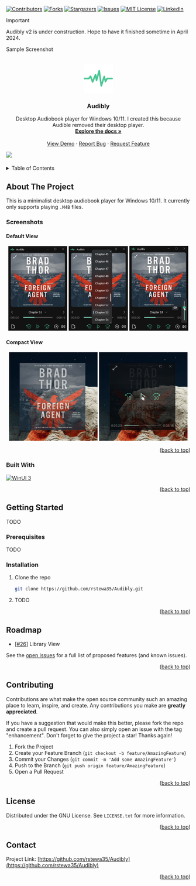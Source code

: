 <a name="readme-top"></a>



[![Contributors][contributors-shield]][contributors-url]
[![Forks][forks-shield]][forks-url]
[![Stargazers][stars-shield]][stars-url]
[![Issues][issues-shield]][issues-url]
[![MIT License][license-shield]][license-url]
[![LinkedIn][linkedin-shield]][linkedin-url]


> [!IMPORTANT]
> Audibly v2 is under construction. Hope to have it finished sometime in April 2024.

Sample Screenshot


<!-- PROJECT LOGO -->
<br />
<div align="center">
  <a href="https://github.com/rstewa35/Audibly">
    <img src="images/logo.png" alt="Logo" width="80" height="80">
  </a>

<h3 align="center">Audibly</h3>

  <p align="center">
    Desktop Audiobook player for Windows 10/11. I created this because Audible removed their desktop player.
    <br />
    <a href="https://github.com/rstewa35/Audibly"><strong>Explore the docs »</strong></a>
    <br />
    <br />
    <a href="https://github.com/rstewa35/Audibly">View Demo</a>
    ·
    <a href="https://github.com/rstewa35/Audibly/issues">Report Bug</a>
    ·
    <a href="https://github.com/rstewa35/Audibly/issues">Request Feature</a>
  </p>
</div>



<a href="https://apps.microsoft.com/store/detail/9P6R1M1GG9JR?launch=true&mode=full">
	<img src="https://get.microsoft.com/images/en-US%20dark.svg" style="width:250px"/>
</a>
<br>
<br>

<!-- TABLE OF CONTENTS -->
<details>
  <summary>Table of Contents</summary>
  <ol>
    <li>
      <a href="#about-the-project">About The Project</a>
      <ul>
        <li><a href="#built-with">Built With</a></li>
      </ul>
    </li>
    <li>
      <a href="#getting-started">Getting Started</a>
      <ul>
        <li><a href="#prerequisites">Prerequisites</a></li>
        <li><a href="#installation">Installation</a></li>
      </ul>
    </li>
    <li><a href="#usage">Usage</a></li>
    <li><a href="#roadmap">Roadmap</a></li>
    <li><a href="#contributing">Contributing</a></li>
    <li><a href="#license">License</a></li>
    <li><a href="#contact">Contact</a></li>
    <li><a href="#acknowledgments">Acknowledgments</a></li>
  </ol>
</details>



<!-- ABOUT THE PROJECT -->
## About The Project

This is a minimalist desktop audiobook player for Windows 10/11. It currently only supports playing `.M4B` files.

### Screenshots

#### Default View

<p align="middle">
  <img src="images/default_screenshot.png" width="32%" />
  <img src="images/chapters_screenshot.png" width="32%" />
  <img src="images/volume_screenshot.png" width="32%" />
</p> 

#### Compact View

<p align="middle">
  <img src="images/compact_screenshot.png" width="48%" />
  <img src="images/compact_controls_screenshot.png" width=48%" />
</p> 

<p align="right">(<a href="#readme-top">back to top</a>)</p>



### Built With

[![WinUI 3][winui]][winui-url]

<p align="right">(<a href="#readme-top">back to top</a>)</p>



<!-- GETTING STARTED -->
## Getting Started

TODO

### Prerequisites

TODO

### Installation

1. Clone the repo
   ```sh
   git clone https://github.com/rstewa35/Audibly.git
   ```
2. TODO

<p align="right">(<a href="#readme-top">back to top</a>)</p>



<!-- ROADMAP -->
## Roadmap

- [[#26](https://github.com/rstewa/Audibly/issues/26)] Library View

See the [open issues](https://github.com/rstewa35/Audibly/issues) for a full list of proposed features (and known issues).

<p align="right">(<a href="#readme-top">back to top</a>)</p>



<!-- CONTRIBUTING -->
## Contributing

Contributions are what make the open source community such an amazing place to learn, inspire, and create. Any contributions you make are **greatly appreciated**.

If you have a suggestion that would make this better, please fork the repo and create a pull request. You can also simply open an issue with the tag "enhancement".
Don't forget to give the project a star! Thanks again!

1. Fork the Project
2. Create your Feature Branch (`git checkout -b feature/AmazingFeature`)
3. Commit your Changes (`git commit -m 'Add some AmazingFeature'`)
4. Push to the Branch (`git push origin feature/AmazingFeature`)
5. Open a Pull Request

<p align="right">(<a href="#readme-top">back to top</a>)</p>



<!-- LICENSE -->
## License

Distributed under the GNU License. See `LICENSE.txt` for more information.

<p align="right">(<a href="#readme-top">back to top</a>)</p>



<!-- CONTACT -->
## Contact

Project Link: [https://github.com/rstewa35/Audibly](https://github.com/rstewa35/Audibly)

<p align="right">(<a href="#readme-top">back to top</a>)</p>



<!-- MARKDOWN LINKS & IMAGES -->
<!-- https://www.markdownguide.org/basic-syntax/#reference-style-links -->
[contributors-shield]: https://img.shields.io/github/contributors/rstewa35/Audibly.svg?style=for-the-badge
[contributors-url]: https://github.com/rstewa35/Audibly/graphs/contributors
[forks-shield]: https://img.shields.io/github/forks/rstewa35/Audibly.svg?style=for-the-badge
[forks-url]: https://github.com/rstewa35/Audibly/network/members
[stars-shield]: https://img.shields.io/github/stars/rstewa35/Audibly.svg?style=for-the-badge
[stars-url]: https://github.com/rstewa35/Audibly/stargazers
[issues-shield]: https://img.shields.io/github/issues/rstewa35/Audibly.svg?style=for-the-badge
[issues-url]: https://github.com/rstewa35/Audibly/issues
[license-shield]: https://img.shields.io/github/license/rstewa35/Audibly.svg?style=for-the-badge
[license-url]: https://github.com/rstewa35/Audibly/blob/master/LICENSE.txt
[linkedin-shield]: https://img.shields.io/badge/-LinkedIn-black.svg?style=for-the-badge&logo=linkedin&colorB=555
[linkedin-url]: https://www.linkedin.com/in/stewart-ryan-p/
[product-screenshot]: images/default_screenshot.png
[winui]: https://img.shields.io/badge/-WinUI_3-512BD4?style=for-the-badge&logo=.net&logoColor=white
[winui-url]: https://learn.microsoft.com/en-us/windows/apps/winui
